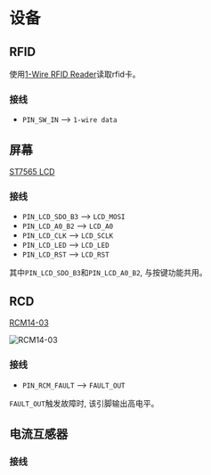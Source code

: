 # 设备

## RFID

使用[1-Wire RFID Reader](https://wiki.teltonika-gps.com/view/1-Wire_RFID_Reader)读取rfid卡。

### 接线

- `PIN_SW_IN` --> `1-wire data`

## 屏幕

[ST7565 LCD](https://www.ladyada.net/learn/lcd/st7565.html)

### 接线

- `PIN_LCD_SDO_B3`  --> `LCD_MOSI`
- `PIN_LCD_A0_B2`   --> `LCD_A0`
- `PIN_LCD_CLK`     --> `LCD_SCLK`
- `PIN_LCD_LED`     --> `LCD_LED`
- `PIN_LCD_RST`     --> `LCD_RST`

其中`PIN_LCD_SDO_B3`和`PIN_LCD_A0_B2`, 与按键功能共用。

## RCD

[RCM14-03](https://www.mouser.com/ProductDetail/Western-Automation/RCM14-03?qs=VJzv269c%252BPZrgM5pBx7ngA%3D%3D&srsltid=AfmBOoriL6y8ZDwTIYQ_xZoMsxQp24LKaptW_Wl2EFcMKkG-moNkJejP)

![RCM14-03](/images/WA-DS-015-RCM14-03-Rev-C-3.png)


### 接线

- `PIN_RCM_FAULT` --> `FAULT_OUT`

`FAULT_OUT`触发故障时, 该引脚输出高电平。

## 电流互感器

### 接线

